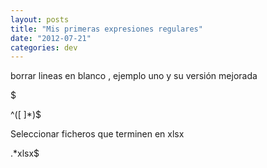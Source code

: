 ```yaml
---
layout: posts
title: "Mis primeras expresiones regulares"
date: "2012-07-21"
categories: dev
---
```


borrar lineas en blanco , ejemplo uno y su versión mejorada

$

^(\[ \]\*)$

Seleccionar ficheros que terminen en xlsx

.\*xlsx$
